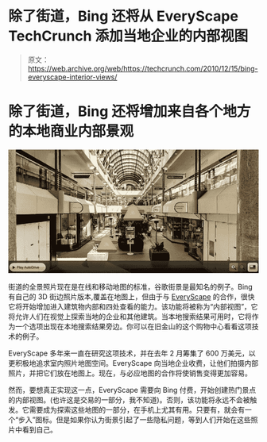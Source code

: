 # 除了街道，Bing 还将从 EveryScape TechCrunch 添加当地企业的内部视图

> 原文：<https://web.archive.org/web/https://techcrunch.com/2010/12/15/bing-everyscape-interior-views/>

# 除了街道，Bing 还将增加来自各个地方的本地商业内部景观

![](img/69725822a12f8dfcbddde3ebf17ba304.png)

街道的全景照片现在是在线和移动地图的标准，谷歌街景是最知名的例子。Bing 有自己的 3D 街边照片版本,覆盖在地图上，但由于与 [EveryScape](https://web.archive.org/web/20221007011024/http://www.everyscape.com/) 的合作，很快它将开始增加进入建筑物内部和四处查看的能力。该功能将被称为“内部视图”，它将允许人们在视觉上探索当地的企业和其他建筑。当本地搜索结果可用时，它将作为一个选项出现在本地搜索结果旁边。你可以在旧金山的这个购物中心看看这项技术的例子。

EveryScape 多年来一直在研究这项技术，并在去年 2 月筹集了 600 万美元，以更积极地追求室内照片地图空间。EveryScape 向当地企业收费，让他们拍摄内部照片，并把它们放在地图上。现在，与必应地图的合作将使销售变得更加容易。

然而，要想真正实现这一点，EveryScape 需要向 Bing 付费，开始创建热门景点的内部视图。(也许这是交易的一部分，我不知道)。否则，该功能将永远不会被触发。它需要成为探索这些地图的一部分，在手机上尤其有用。只要有，就会有一个“步入”图标。但是如果你认为街景引起了一些隐私问题，等到人们开始在这些照片中看到自己。